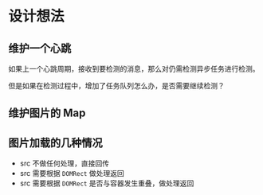 # 设计想法


## 维护一个心跳

如果上一个心跳周期，接收到要检测的消息，那么对仍需检测异步任务进行检测。

但是如果在检测过程中，增加了任务队列怎么办，是否需要继续检测？


## 维护图片的 Map


## 图片加载的几种情况

- src 不做任何处理，直接回传
- src 需要根据 `DOMRect` 做处理返回
- src 需要根据 `DOMRect` 是否与容器发生重叠，做处理返回
